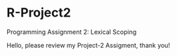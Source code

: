 # R-Project2
Programming Assignment 2: Lexical Scoping

Hello, please review my Project-2 Assigment, thank you!
